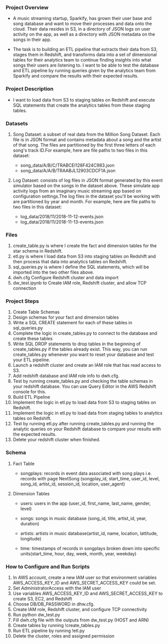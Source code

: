 ### Project Overview

- A music streaming startup, Sparkify, has grown their user base and song database and want to move their processes and data onto the cloud. Their data resides in S3, in a directory of JSON logs on user activity on the app, as well as a directory with JSON metadata on the songs in their app.

- The task is to building an ETL pipeline that extracts their data from S3, stages them in Redshift, and transforms data into a set of dimensional tables for their analytics team to continue finding insights into what songs their users are listening to. I want to be able to test the database and ETL pipeline by running queries given by the analytics team from Sparkify and compare the results with their expected results.

### Project Description

* I want to load data from S3 to staging tables on Redshift and execute SQL statements that create the analytics tables from these staging tables.

### Datasets

1. Song Dataset: a subset of real data from the Million Song Dataset. Each file is in JSON format and contains metadata about a song and the artist of that song. The files are partitioned by the first three letters of each song's track ID.For example, here are file paths to two files in this dataset:
    - song_data/A/B/C/TRABCEI128F424C983.json
    - song_data/A/A/B/TRAABJL12903CDCF1A.json

2. Log Dataset: consists of log files in JSON format generated by this event simulator based on the songs in the dataset above. These simulate app activity logs from an imaginary music streaming app based on configuration settings.The log files in the dataset you'll be working with are partitioned by year and month. For example, here are file paths to two files in this dataset:
    - log_data/2018/11/2018-11-12-events.json
    - log_data/2018/11/2018-11-13-events.json

### Files

1. create_table.py is where I create the fact and dimension tables for the star schema in Redshift.
2. etl.py is where I load data from S3 into staging tables on Redshift and then process that data into analytics tables on Redshift.
3. sql_queries.py is where I define the SQL statements, which will be imported into the two other files above.
4. dwh.cfg Configure Redshift cluster and data import
5. dw_test.ipynb to Create IAM role, Redshift cluster, and allow TCP connection

### Project Steps

1. Create Table Schemas
2. Design schemas for your fact and dimension tables
3. Write a SQL CREATE statement for each of these tables in sql_queries.py
4. Complete the logic in create_tables.py to connect to the database and create these tables
5. Write SQL DROP statements to drop tables in the beginning of create_tables.py if the tables already exist. This way, you can run create_tables.py whenever you want to reset your database and test your ETL pipeline.
6. Launch a redshift cluster and create an IAM role that has read access to S3.
7. Add redshift database and IAM role info to dwh.cfg.
8. Test by running create_tables.py and checking the table schemas in your redshift database. You can use Query Editor in the AWS Redshift console for this.
9. Build ETL Pipeline
10. Implement the logic in etl.py to load data from S3 to staging tables on Redshift.
11. Implement the logic in etl.py to load data from staging tables to analytics tables on Redshift.
12. Test by running etl.py after running create_tables.py and running the analytic queries on your Redshift database to compare your results with the expected results.
13. Delete your redshift cluster when finished.

### Schema

1. Fact Table
    - songplays: records in event data associated with song plays i.e. records with page NextSong (songplay_id, start_time, user_id, level, song_id, artist_id, session_id, location, user_agent)

2. Dimension Tables

    - users: users in the app (user_id, first_name, last_name, gender, level)

    - songs: songs in music database (song_id, title, artist_id, year, duration)

    - artists: artists in music database(artist_id, name, location, lattitude, longitude)

    - time: timestamps of records in songplays broken down into specific units(start_time, hour, day, week, month, year, weekday)

### How to Configure and Run Scripts

1. In AWS account, create a new IAM user so that environment variables AWS_ACCESS_KEY_ID and AWS_SECRET_ACCESS_KEY could be set.
2. Set AdministratorAccess with the IAM user
3. Use variables AWS_ACCESS_KEY_ID and AWS_SECRET_ACCESS_KEY to create  S3, EC2, and Redshift
4. Choose DB/DB_PASSWORD in dhw.cfg.
5. Create IAM role, Redshift cluster, and configure TCP connectivity
6. Run  python dw_test.py
7. Fill dwh.cfg file with the outputs from dw_test.py (HOST and ARN)
8. Create tables by running  !create_tables.py
9. Run ETL pipeline by running !etl.py
10. Delete the cluster, roles and assigned permission
